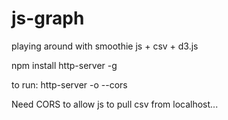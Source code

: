 # js-graph
playing around with smoothie js + csv + d3.js

npm install http-server -g

to run: http-server -o --cors

Need CORS to allow js to pull csv from localhost...

